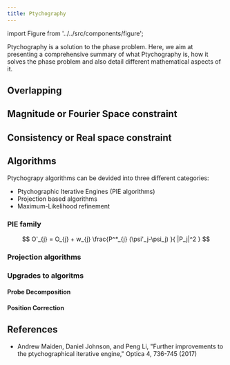 ```yaml
---
title: Ptychography
---
```


import Figure from '../../src/components/figure';

Ptychography is a solution to the phase problem. Here, we aim at presenting a comprehensive summary of what Ptychography is, how it solves the phase problem and also detail different mathematical aspects of it. 

## Overlapping

## Magnitude or Fourier Space constraint

## Consistency or Real space constraint

## Algorithms

Ptychograpy algorithms can be devided into three different categories:

- Ptychographic Iterative Engines (PIE algorithms)
- Projection based algorithms
- Maximum-Likelihood refinement

### PIE family

$$
O'_{j} = O_{j} + w_{j} \frac{P^*_{j} (\psi'_j-\psi_j) }{ |P_j|^2 }
$$

### Projection algorithms

### Upgrades to algoritms

#### Probe Decomposition

#### Position Correction

## References 

 - Andrew Maiden, Daniel Johnson, and Peng Li, "Further improvements to the ptychographical iterative engine," Optica 4, 736-745 (2017)
